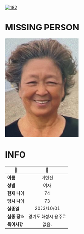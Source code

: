 [![182](https://img.shields.io/badge/%EC%8B%A4%EC%A2%85%EC%8B%A0%EA%B3%A0%EB%8A%94%20%EA%B5%AD%EB%B2%88%EC%97%86%EC%9D%B4-182-blue)](http://safe182.go.kr/index.do)

# MISSING PERSON

<img src="./missing_person.jpg">

# INFO

|🔑|💎|
|--|:--:|
|**이름**|이현진|
|**성별**|여자|
|**현재 나이**|74|
|**당시 나이**|73|
|**실종일**|2023/10/01|
|**실종 장소**|경기도 화성시 용주로 |
|**특이사항**|없음.|
